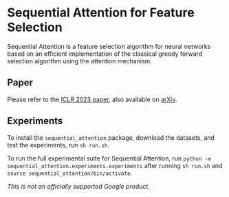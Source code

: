 # Sequential Attention for Feature Selection

Sequential Attention is a feature selection algorithm for neural networks based on an efficient implementation of the classical greedy forward selection algorithm using the attention mechanism.

## Paper

Please refer to the [ICLR 2023 paper](https://openreview.net/forum?id=TTLLGx3eet), also available on [arXiv](https://arxiv.org/abs/2209.14881).

## Experiments

To install the `sequential_attention` package, download the datasets, and test the experiments, run `sh run.sh`.

To run the full experimental suite for Sequential Attention, run `python -m sequential_attention.experiments.experiments` after running `sh run.sh` and `source sequential_attention/bin/activate`.

*This is not an officially supported Google product.*
